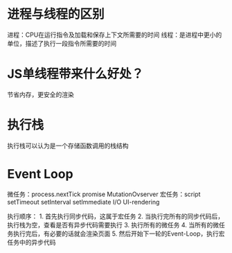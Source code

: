 # 进程与线程的区别
进程：CPU在运行指令及加载和保存上下文所需要的时间
线程：是进程中更小的单位，描述了执行一段指令所需要的时间

# JS单线程带来什么好处？
节省内存，更安全的渲染

# 执行栈
执行栈可以认为是一个存储函数调用的栈结构

# Event Loop
微任务：process.nextTick promise MutationOvserver
宏任务：script setTimeout setInterval setImmediate I/O UI-rendering

执行顺序：
    1. 首先执行同步代码，这属于宏任务
    2. 当执行完所有的同步代码后，执行栈为空，查看是否有异步代码需要执行
    3. 执行所有的微任务
    4. 当所有的微任务执行完后，有必要的话就会渲染页面
    5. 然后开始下一轮的Event-Loop，执行宏任务中的异步代码